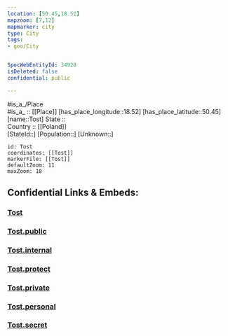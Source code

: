 ```yaml
---
location: [50.45,18.52] 
mapzoom: [7,12] 
mapmarker: city 
type: City
tags:
- geo/City


SpocWebEntityId: 34928
isDeleted: false
confidential: public

---
```

#is_a_/Place  
#is_a_ :: [[Place]] 
[has_place_longitude::18.52] 
[has_place_latitude::50.45] 
[name::Tost] 
State ::  
Country :: [[Poland]]  
[StateId::] 
[Population::] 
[Unknown::] 


```leaflet
id: Tost
coordinates: [[Tost]] 
markerFile: [[Tost]] 
defaultZoom: 11 
maxZoom: 18
```


## Confidential Links & Embeds: 

### [Tost](/_Standards/Earth/Continent/Europe/Europe~East/Poland/Provinces~Poland/Silesian/City/Tost.md) 

### [Tost.public](/_public/Earth/Continent/Europe/Europe~East/Poland/Provinces~Poland/Silesian/City/Tost.public.md) 

### [Tost.internal](/_internal/Earth/Continent/Europe/Europe~East/Poland/Provinces~Poland/Silesian/City/Tost.internal.md) 

### [Tost.protect](/_protect/Earth/Continent/Europe/Europe~East/Poland/Provinces~Poland/Silesian/City/Tost.protect.md) 

### [Tost.private](/_private/Earth/Continent/Europe/Europe~East/Poland/Provinces~Poland/Silesian/City/Tost.private.md) 

### [Tost.personal](/_personal/Earth/Continent/Europe/Europe~East/Poland/Provinces~Poland/Silesian/City/Tost.personal.md) 

### [Tost.secret](/_secret/Earth/Continent/Europe/Europe~East/Poland/Provinces~Poland/Silesian/City/Tost.secret.md)


